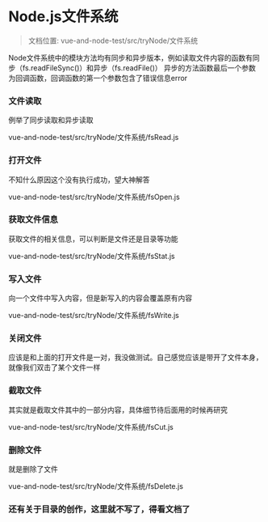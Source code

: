 # Node.js文件系统
>文档位置: vue-and-node-test/src/tryNode/文件系统

Node文件系统中的模块方法均有同步和异步版本，例如读取文件内容的函数有同步（fs.readFileSync()）和异步（fs.readFile()）
异步的方法函数最后一个参数为回调函数，回调函数的第一个参数包含了错误信息error

### 文件读取
例举了同步读取和异步读取

vue-and-node-test/src/tryNode/文件系统/fsRead.js

### 打开文件
不知什么原因这个没有执行成功，望大神解答

vue-and-node-test/src/tryNode/文件系统/fsOpen.js

### 获取文件信息
获取文件的相关信息，可以判断是文件还是目录等功能

vue-and-node-test/src/tryNode/文件系统/fsStat.js

### 写入文件
向一个文件中写入内容，但是新写入的内容会覆盖原有内容

vue-and-node-test/src/tryNode/文件系统/fsWrite.js

### 关闭文件
应该是和上面的打开文件是一对，我没做测试。自己感觉应该是带开了文件本身，就像我们双击了某个文件一样

### 截取文件
其实就是截取文件其中的一部分内容，具体细节待后面用的时候再研究

vue-and-node-test/src/tryNode/文件系统/fsCut.js

### 删除文件
就是删除了文件

vue-and-node-test/src/tryNode/文件系统/fsDelete.js

### 还有关于目录的创作，这里就不写了，得看文档了
